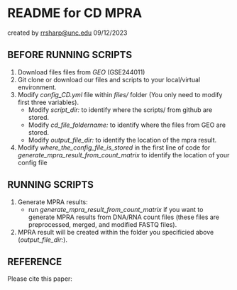 # README for CD MPRA
created by rrsharp@unc.edu
09/12/2023

## BEFORE RUNNING SCRIPTS

1. Download files files from _GEO_ (GSE244011)
2. Git clone or download our files and scripts to your local/virtual environment.
3. Modify _config_CD.yml_ file within _files/_ folder (You only need to modify first three variables). 
    - Modify _script_dir:_ to identify where the scripts/ from github are stored.
    - Modify _cd_file_foldername:_ to identify where the files from GEO are stored. 
    - Modify _output_file_dir:_ to identify the location of the mpra result.
4. Modify _where_the_config_file_is_stored_ in the first line of code for _generate_mpra_result_from_count_matrix_ to identify the location of your config file

## RUNNING SCRIPTS

1. Generate MPRA results:
    - run _generate_mpra_result_from_count_matrix_ if you want to generate MPRA results from DNA/RNA count files (these files are preprocessed, merged, and modified FASTQ files).
2. MPRA result will be created within the folder you specificied above (_output_file_dir:_).

## REFERENCE

Please cite this paper: 
